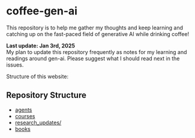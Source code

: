 # coffee-gen-ai
This repository is to help me gather my thoughts and keep learning and catching up on the fast-paced field of generative AI while drinking coffee!

**Last update: Jan 3rd, 2025**   
My plan to update this repository frequently as notes for my learning and readings around gen-ai. Please suggest what I should read next in the issues. 

Structure of this website:
## Repository Structure

- [agents](./agents/README.md)
- [courses](./courses/README.md)
- [research_updates/](./research_updates/README.md)
- [books](./books.md)



